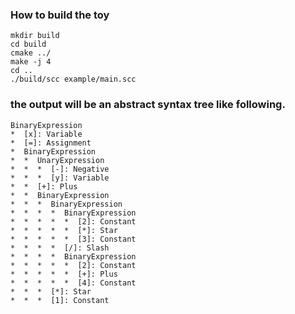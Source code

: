 ### How to build the toy
```shell
mkdir build
cd build
cmake ../
make -j 4
cd ..
./build/scc example/main.scc
```

### the output will be an abstract syntax tree like following.
```text
BinaryExpression
*  [x]: Variable
*  [=]: Assignment
*  BinaryExpression
*  *  UnaryExpression
*  *  *  [-]: Negative
*  *  *  [y]: Variable
*  *  [+]: Plus
*  *  BinaryExpression
*  *  *  BinaryExpression
*  *  *  *  BinaryExpression
*  *  *  *  *  [2]: Constant
*  *  *  *  *  [*]: Star
*  *  *  *  *  [3]: Constant
*  *  *  *  [/]: Slash
*  *  *  *  BinaryExpression
*  *  *  *  *  [2]: Constant
*  *  *  *  *  [+]: Plus
*  *  *  *  *  [4]: Constant
*  *  *  [*]: Star
*  *  *  [1]: Constant
```
